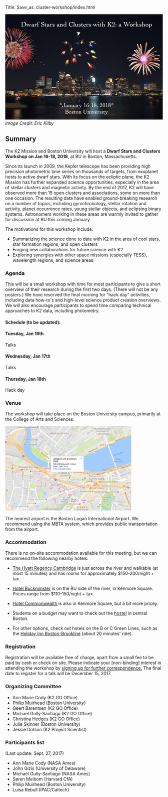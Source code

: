 Title:
Save_as: cluster-workshop/index.html

<img class="img-responsive" style="max-width:100%;" src="../../images/k2/bu_fireworks.jpg" alt="Dwarf Stars and Clusters with 
K2: A Workshop"> 
*Image Credit: Eric Kilby*


## Summary

The K2 Mission and Boston University will host a **Dwarf Stars and Clusters Workshop on Jan 16-18, 2018**,
at BU in Boston, Massachusetts.

Since its launch in 2009, the Kepler telescope has been providing high precision photometric time series on thousands of
targets, from exoplanet hosts to active dwarf stars. With its focus on the ecliptic plane, the K2 Mission has further
expanded science opportunities, especially in the area of stellar clusters and magnetic activity. By the end of 2017, K2
will have observed more than 15 open clusters and associations, some on more than one occasion. The resulting data have
enabled ground-breaking research on a number of topics, including gyrochronology, stellar rotation and activity, planet
occurrence rates, young stellar objects, and eclipsing binary systems. Astronomers working in these areas are warmly
invited to gather for discussion at BU this coming January.

The motivations for this workshop include:

* Summarizing the science done to date with K2 in the area of cool stars, star formation regions, and open clusters
* Forging new collaborations for future science with K2
* Exploring synergies with other space missions (especially TESS), wavelength regions, and science areas.


### Agenda

This will be a small workshop with time for most participants to give a short overview of their research during the first
two days. (There will not be any posters.) We have reserved the final morning for "hack day" activities, including data how-to's
and high-level science product creation overviews. We will also encourage participants to spend time comparing technical
approaches to K2 data, including photometry.

<h4 style="font-weight: bold;">Schedule (to be updated):</h4>

<h4 style="font-weight: bold;">Tuesday, Jan 16th</h4> Talks
<h4 style="font-weight: bold;">Wednesday, Jan 17th</h4> Talks
<h4 style="font-weight: bold;">Thursday, Jan 18th</h4> Hack day

### Venue

The workshop will take place on the Boston University campus, primarily at the College of Arts and Sciences.

<img class="img-responsive" style="max-width:80%;" src="../../images/k2/BUworkshop.png" >

The nearest airport is the Boston Logan International Airport.
We recommend using the MBTA system, which provides public transportation from the airport.


### Accommodation

There is no on-site accommodation available for this meeting, but we can recommend the following nearby hotels:

* <a href='https://cambridge.regency.hyatt.com/en/hotel/home.html'>The Hyatt Regency Cambridge</a> is just across
the river and walkable (at most 15 minutes) and has rooms for approximately $150-200/night + tax.

* <a href='http://www.bostonhotelbuckminster.com/'> Hotel Buckminster</a> is on the BU side of the river, in Kenmore Square.
Prices range from $110-150/night + tax.

* <a href='https://www.hotelcommonwealth.com/'> Hotel Commonwealth</a> is also in Kenmore Square, but a bit more pricey.

* Students on a budget may want to check out the <a href='http://bostonhostel.org/'>hostel</a> in central Boston. 

* For other options, check out hotels on the B or C Green Lines, such as the <a href='https://www.reservations.com/hotel/holiday-inn-boston-brookline?gclid=EAIaIQobChMIo7Hy6N3D1gIVir3tCh30-AbCEAAYAiAAEgJSyfD_BwE'>
Holiday Inn Boston-Brookline</a> (about 20 minutes' ride).

### Registration

Registration will be available free of charge, apart from a small fee to be paid by cash or check on site. Please indicate
your [non-binding] interest in attending the workshop by <a href='https://docs.google.com/forms/d/e/1FAIpQLSdZCWOJd_L10gG-IQ9QYLkKDkkDM99Hn3awA3KStSz2B0AzCQ/viewform?c=0&w=1'> signing up for further correspondence.</a> The final date to register
for a talk will be December 15, 2017.

### Organizing Committee

* Ann Marie Cody (K2 GO Office)
* Philip Muirhead (Boston University)
* Geert Barentsen (K2 GO Office)
* Michael Gully-Santiago (K2 GO Office)
* Christina Hedges (K2 GO Office)
* Julie Skinner (Boston University)
* Jessie Dotson (K2 Project Scientist)


### Participants list

(Last update: Sept. 27, 2017)

* Ann Marie Cody (NASA Ames)
* John Gizis (University of Delaware)
* Michael Gully-Santiago (NASA Ames)
* Søren Meibom (Harvard CfA)
* Philip Muirhead (Boston University)
* Luisa Rebull (IPAC/Caltech)
